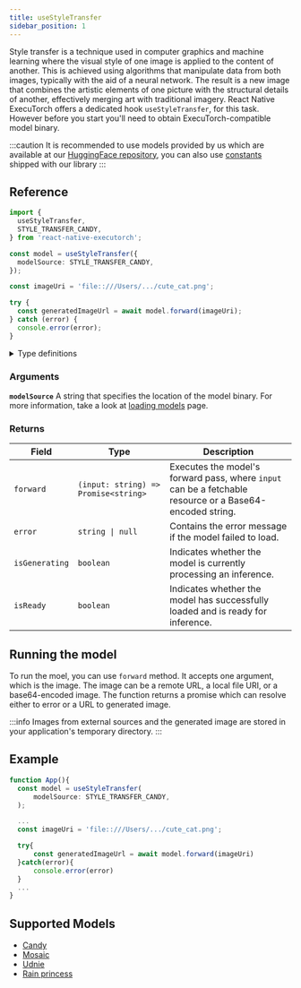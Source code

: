 ```yaml
---
title: useStyleTransfer
sidebar_position: 1
---
```


Style transfer is a technique used in computer graphics and machine learning where the visual style of one image is applied to the content of another. This is achieved using algorithms that manipulate data from both images, typically with the aid of a neural network. The result is a new image that combines the artistic elements of one picture with the structural details of another, effectively merging art with traditional imagery. React Native ExecuTorch offers a dedicated hook `useStyleTransfer`, for this task. However before you start you'll need to obtain ExecuTorch-compatible model binary.

:::caution
It is recommended to use models provided by us which are available at our [HuggingFace repository](https://huggingface.co/software-mansion/react-native-executorch-style-transfer-candy), you can also use [constants](https://github.com/software-mansion/react-native-executorch/tree/main/src/constants/modelUrls.ts) shipped with our library
:::

## Reference

```typescript
import {
  useStyleTransfer,
  STYLE_TRANSFER_CANDY,
} from 'react-native-executorch';

const model = useStyleTransfer({
  modelSource: STYLE_TRANSFER_CANDY,
});

const imageUri = 'file::///Users/.../cute_cat.png';

try {
  const generatedImageUrl = await model.forward(imageUri);
} catch (error) {
  console.error(error);
}
```

<details>
<summary>Type definitions</summary>

```typescript
interface StyleTransferModule {
  error: string | null;
  isReady: boolean;
  isGenerating: boolean;
  forward: (input: string) => Promise<string>;
}
```

</details>

### Arguments

**`modelSource`**
A string that specifies the location of the model binary. For more information, take a look at [loading models](../fundamentals/loading-models.md) page.

### Returns

| Field          | Type                                 | Description                                                                                              |
| -------------- | ------------------------------------ | -------------------------------------------------------------------------------------------------------- |
| `forward`      | `(input: string) => Promise<string>` | Executes the model's forward pass, where `input` can be a fetchable resource or a Base64-encoded string. |
| `error`        | <code>string &#124; null</code>      | Contains the error message if the model failed to load.                                                  |
| `isGenerating` | `boolean`                            | Indicates whether the model is currently processing an inference.                                        |
| `isReady`      | `boolean`                            | Indicates whether the model has successfully loaded and is ready for inference.                          |

## Running the model

To run the moel, you can use `forward` method. It accepts one argument, which is the image. The image can be a remote URL, a local file URI, or a base64-encoded image. The function returns a promise which can resolve either to error or a URL to generated image.

:::info
Images from external sources and the generated image are stored in your application's temporary directory.
:::

## Example

```typescript
function App(){
  const model = useStyleTransfer(
      modelSource: STYLE_TRANSFER_CANDY,
  );

  ...
  const imageUri = 'file::///Users/.../cute_cat.png';

  try{
      const generatedImageUrl = await model.forward(imageUri)
  }catch(error){
      console.error(error)
  }
  ...
}
```

## Supported Models

- [Candy](https://github.com/pytorch/examples/tree/main/fast_neural_style)
- [Mosaic](https://github.com/pytorch/examples/tree/main/fast_neural_style)
- [Udnie](https://github.com/pytorch/examples/tree/main/fast_neural_style)
- [Rain princess](https://github.com/pytorch/examples/tree/main/fast_neural_style)
